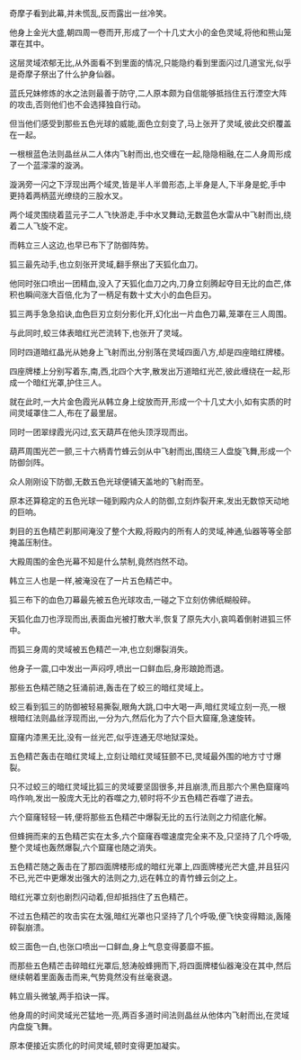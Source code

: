 
奇摩子看到此幕,并未慌乱,反而露出一丝冷笑。

他身上金光大盛,朝四周一卷而开,形成了一个十几丈大小的金色灵域,将他和熊山笼罩在其中。

这层灵域浓郁无比,从外面看不到里面的情况,只能隐约看到里面闪过几道宝光,似乎是奇摩子祭出了什么护身仙器。

蓝氏兄妹修炼的水之法则最善于防守,二人原本颇为自信能够抵挡住五行湮空大阵的攻击,否则他们也不会选择独自行动。

但当他们感受到那些五色光球的威能,面色立刻变了,马上张开了灵域,彼此交织覆盖在一起。

一根根蓝色法则晶丝从二人体内飞射而出,也交缠在一起,隐隐相融,在二人身周形成了一个蓝濛濛的漩涡。

漩涡旁一闪之下浮现出两个域灵,皆是半人半兽形态,上半身是人,下半身是蛇,手中更持着两柄蓝光缭绕的三股水叉。

两个域灵围绕着蓝元子二人飞快游走,手中水叉舞动,无数蓝色水雷从中飞射而出,绕着二人飞旋不定。

而韩立三人这边,也早已布下了防御阵势。

狐三最先动手,也立刻张开灵域,翻手祭出了天狐化血刀。

他同时张口喷出一团精血,没入了天狐化血刀之内,刀身立刻腾起夺目无比的血芒,体积也瞬间涨大百倍,化为了一柄足有数十丈大小的血色巨刃。

狐三两手急急掐诀,血色巨刃立刻分影化开,幻化出一片血色刀幕,笼罩在三人周围。

与此同时,蛟三体表暗红光芒流转下,也张开了灵域。

同时四道暗红晶光从她身上飞射而出,分别落在灵域四面八方,却是四座暗红牌楼。

四座牌楼上分别写着东,南,西,北四个大字,散发出万道暗红光芒,彼此缠绕在一起,形成一个暗红光罩,护住三人。

就在此时,一大片金色霞光从韩立身上绽放而开,形成一个十几丈大小,如有实质的时间灵域罩住二人,布在了最里层。

同时一团翠绿霞光闪过,玄天葫芦在他头顶浮现而出。

葫芦周围光芒一颤,三十六柄青竹蜂云剑从中飞射而出,围绕三人盘旋飞舞,形成一个防御剑阵。

众人刚刚设下防御,无数五色光球便铺天盖地的飞射而至。

原本还算稳定的五色光球一碰到殿内众人的防御,立刻炸裂开来,发出无数惊天动地的巨响。

刺目的五色精芒刹那间淹没了整个大殿,将殿内的所有人的灵域,神通,仙器等等全部掩盖压制住。

大殿周围的金色光幕不知是什么禁制,竟然岿然不动。

韩立三人也是一样,被淹没在了一片五色精芒中。

狐三布下的血色刀幕最先被五色光球攻击,一碰之下立刻仿佛纸糊般碎。

天狐化血刀也浮现而出,表面血光被打散大半,恢复了原先大小,哀鸣着倒射进狐三怀中。

而狐三身周的灵域被五色精芒一冲,也立刻爆裂消失。

他身子一震,口中发出一声闷哼,喷出一口鲜血后,身形踉跄而退。

那些五色精芒随之狂涌前进,轰击在了蛟三的暗红灵域上。

蛟三看到狐三的防御被轻易撕裂,眼角大跳,口中大喝一声,暗红灵域立刻一亮,一根根暗红法则晶丝浮现而出,一分为六,然后化为了六个巨大窟窿,急速旋转。

窟窿内漆黑无比,没有一丝光芒,似乎连通无尽地狱深处。

五色精芒轰击在暗红灵域上,立刻让暗红灵域狂颤不已,灵域最外围的地方寸寸爆裂。

只不过蛟三的暗红灵域比狐三的灵域要坚固很多,并且崩溃,而且那六个黑色窟窿呜呜作响,发出一股庞大无比的吞噬之力,顿时将不少五色精芒吞噬了进去。

六个窟窿轻轻一转,便将那些五色精芒中爆裂无比的五行法则之力彻底化解。

但蜂拥而来的五色精芒实在太多,六个窟窿吞噬速度完全来不及,只坚持了几个呼吸,整个灵域也轰然爆裂,六个窟窿也随之消失。

五色精芒随之轰击在了那四面牌楼形成的暗红光罩上,四面牌楼光芒大盛,并且狂闪不已,光芒中更爆发出强大的法则之力,远在韩立的青竹蜂云剑之上。

暗红光罩立刻也剧烈闪动着,但却抵挡住了五色精芒。

不过五色精芒的攻击实在太强,暗红光罩也只坚持了几个呼吸,便飞快变得黯淡,轰隆碎裂崩溃。

蛟三面色一白,也张口喷出一口鲜血,身上气息变得萎靡不振。

而那些五色精芒击碎暗红光罩后,怒涛般蜂拥而下,将四面牌楼仙器淹没在其中,然后继续朝着里面轰击而来,气势竟然没有丝毫衰退。

韩立眉头微皱,两手掐诀一挥。

他身周的时间灵域光芒猛地一亮,两百多道时间法则晶丝从他体内飞射而出,在灵域内盘旋飞舞。

原本便接近实质化的时间灵域,顿时变得更加凝实。